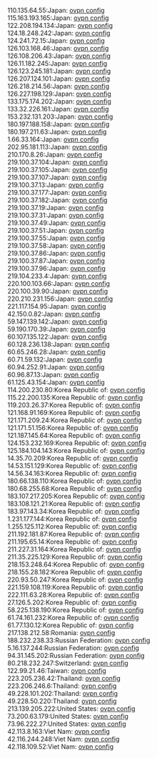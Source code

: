 110.135.64.55:Japan: [ovpn config](vpn/110_135_64_55.ovpn)  
115.163.193.165:Japan: [ovpn config](vpn/115_163_193_165.ovpn)  
122.208.194.134:Japan: [ovpn config](vpn/122_208_194_134.ovpn)  
124.18.248.242:Japan: [ovpn config](vpn/124_18_248_242.ovpn)  
124.241.72.15:Japan: [ovpn config](vpn/124_241_72_15.ovpn)  
126.103.168.46:Japan: [ovpn config](vpn/126_103_168_46.ovpn)  
126.108.206.43:Japan: [ovpn config](vpn/126_108_206_43.ovpn)  
126.11.182.245:Japan: [ovpn config](vpn/126_11_182_245.ovpn)  
126.123.245.181:Japan: [ovpn config](vpn/126_123_245_181.ovpn)  
126.207.124.101:Japan: [ovpn config](vpn/126_207_124_101.ovpn)  
126.218.214.56:Japan: [ovpn config](vpn/126_218_214_56.ovpn)  
126.227.198.129:Japan: [ovpn config](vpn/126_227_198_129.ovpn)  
133.175.174.202:Japan: [ovpn config](vpn/133_175_174_202.ovpn)  
133.32.226.161:Japan: [ovpn config](vpn/133_32_226_161.ovpn)  
153.232.131.203:Japan: [ovpn config](vpn/153_232_131_203.ovpn)  
180.197.188.158:Japan: [ovpn config](vpn/180_197_188_158.ovpn)  
180.197.211.63:Japan: [ovpn config](vpn/180_197_211_63.ovpn)  
1.66.33.164:Japan: [ovpn config](vpn/1_66_33_164.ovpn)  
202.95.181.113:Japan: [ovpn config](vpn/202_95_181_113.ovpn)  
210.170.8.26:Japan: [ovpn config](vpn/210_170_8_26.ovpn)  
219.100.37.104:Japan: [ovpn config](vpn/219_100_37_104.ovpn)  
219.100.37.105:Japan: [ovpn config](vpn/219_100_37_105.ovpn)  
219.100.37.107:Japan: [ovpn config](vpn/219_100_37_107.ovpn)  
219.100.37.13:Japan: [ovpn config](vpn/219_100_37_13.ovpn)  
219.100.37.177:Japan: [ovpn config](vpn/219_100_37_177.ovpn)  
219.100.37.182:Japan: [ovpn config](vpn/219_100_37_182.ovpn)  
219.100.37.19:Japan: [ovpn config](vpn/219_100_37_19.ovpn)  
219.100.37.31:Japan: [ovpn config](vpn/219_100_37_31.ovpn)  
219.100.37.49:Japan: [ovpn config](vpn/219_100_37_49.ovpn)  
219.100.37.51:Japan: [ovpn config](vpn/219_100_37_51.ovpn)  
219.100.37.55:Japan: [ovpn config](vpn/219_100_37_55.ovpn)  
219.100.37.58:Japan: [ovpn config](vpn/219_100_37_58.ovpn)  
219.100.37.86:Japan: [ovpn config](vpn/219_100_37_86.ovpn)  
219.100.37.87:Japan: [ovpn config](vpn/219_100_37_87.ovpn)  
219.100.37.96:Japan: [ovpn config](vpn/219_100_37_96.ovpn)  
219.104.233.4:Japan: [ovpn config](vpn/219_104_233_4.ovpn)  
220.100.103.66:Japan: [ovpn config](vpn/220_100_103_66.ovpn)  
220.100.39.90:Japan: [ovpn config](vpn/220_100_39_90.ovpn)  
220.210.231.156:Japan: [ovpn config](vpn/220_210_231_156.ovpn)  
221.117.154.95:Japan: [ovpn config](vpn/221_117_154_95.ovpn)  
42.150.0.82:Japan: [ovpn config](vpn/42_150_0_82.ovpn)  
59.147.139.142:Japan: [ovpn config](vpn/59_147_139_142.ovpn)  
59.190.170.39:Japan: [ovpn config](vpn/59_190_170_39.ovpn)  
60.107.135.122:Japan: [ovpn config](vpn/60_107_135_122.ovpn)  
60.128.236.138:Japan: [ovpn config](vpn/60_128_236_138.ovpn)  
60.65.246.28:Japan: [ovpn config](vpn/60_65_246_28.ovpn)  
60.71.59.132:Japan: [ovpn config](vpn/60_71_59_132.ovpn)  
60.94.252.91:Japan: [ovpn config](vpn/60_94_252_91.ovpn)  
60.96.87.13:Japan: [ovpn config](vpn/60_96_87_13.ovpn)  
61.125.43.154:Japan: [ovpn config](vpn/61_125_43_154.ovpn)  
114.200.230.80:Korea Republic of: [ovpn config](vpn/114_200_230_80.ovpn)  
115.22.200.135:Korea Republic of: [ovpn config](vpn/115_22_200_135.ovpn)  
119.203.26.37:Korea Republic of: [ovpn config](vpn/119_203_26_37.ovpn)  
121.168.91.169:Korea Republic of: [ovpn config](vpn/121_168_91_169.ovpn)  
121.171.209.24:Korea Republic of: [ovpn config](vpn/121_171_209_24.ovpn)  
121.171.51.156:Korea Republic of: [ovpn config](vpn/121_171_51_156.ovpn)  
121.187.145.64:Korea Republic of: [ovpn config](vpn/121_187_145_64.ovpn)  
124.153.232.169:Korea Republic of: [ovpn config](vpn/124_153_232_169.ovpn)  
125.184.104.143:Korea Republic of: [ovpn config](vpn/125_184_104_143.ovpn)  
14.35.70.209:Korea Republic of: [ovpn config](vpn/14_35_70_209.ovpn)  
14.53.151.129:Korea Republic of: [ovpn config](vpn/14_53_151_129.ovpn)  
14.56.34.163:Korea Republic of: [ovpn config](vpn/14_56_34_163.ovpn)  
180.66.138.110:Korea Republic of: [ovpn config](vpn/180_66_138_110.ovpn)  
180.68.255.68:Korea Republic of: [ovpn config](vpn/180_68_255_68.ovpn)  
183.107.217.205:Korea Republic of: [ovpn config](vpn/183_107_217_205.ovpn)  
183.108.121.21:Korea Republic of: [ovpn config](vpn/183_108_121_21.ovpn)  
183.97.143.34:Korea Republic of: [ovpn config](vpn/183_97_143_34.ovpn)  
1.231.177.144:Korea Republic of: [ovpn config](vpn/1_231_177_144.ovpn)  
1.255.125.112:Korea Republic of: [ovpn config](vpn/1_255_125_112.ovpn)  
211.192.181.87:Korea Republic of: [ovpn config](vpn/211_192_181_87.ovpn)  
211.195.65.14:Korea Republic of: [ovpn config](vpn/211_195_65_14.ovpn)  
211.227.31.164:Korea Republic of: [ovpn config](vpn/211_227_31_164.ovpn)  
211.35.225.129:Korea Republic of: [ovpn config](vpn/211_35_225_129.ovpn)  
218.153.248.64:Korea Republic of: [ovpn config](vpn/218_153_248_64.ovpn)  
218.155.28.182:Korea Republic of: [ovpn config](vpn/218_155_28_182.ovpn)  
220.93.50.247:Korea Republic of: [ovpn config](vpn/220_93_50_247.ovpn)  
221.159.108.119:Korea Republic of: [ovpn config](vpn/221_159_108_119.ovpn)  
222.111.63.28:Korea Republic of: [ovpn config](vpn/222_111_63_28.ovpn)  
27.126.5.202:Korea Republic of: [ovpn config](vpn/27_126_5_202.ovpn)  
58.225.138.190:Korea Republic of: [ovpn config](vpn/58_225_138_190.ovpn)  
61.74.161.232:Korea Republic of: [ovpn config](vpn/61_74_161_232.ovpn)  
61.77.130.12:Korea Republic of: [ovpn config](vpn/61_77_130_12.ovpn)  
217.138.212.58:Romania: [ovpn config](vpn/217_138_212_58.ovpn)  
188.232.238.33:Russian Federation: [ovpn config](vpn/188_232_238_33.ovpn)  
5.16.137.244:Russian Federation: [ovpn config](vpn/5_16_137_244.ovpn)  
94.31.145.202:Russian Federation: [ovpn config](vpn/94_31_145_202.ovpn)  
80.218.232.247:Switzerland: [ovpn config](vpn/80_218_232_247.ovpn)  
122.99.21.46:Taiwan: [ovpn config](vpn/122_99_21_46.ovpn)  
223.205.236.42:Thailand: [ovpn config](vpn/223_205_236_42.ovpn)  
223.206.246.6:Thailand: [ovpn config](vpn/223_206_246_6.ovpn)  
49.228.101.202:Thailand: [ovpn config](vpn/49_228_101_202.ovpn)  
49.228.50.220:Thailand: [ovpn config](vpn/49_228_50_220.ovpn)  
213.139.205.222:United States: [ovpn config](vpn/213_139_205_222.ovpn)  
73.200.63.179:United States: [ovpn config](vpn/73_200_63_179.ovpn)  
73.96.222.27:United States: [ovpn config](vpn/73_96_222_27.ovpn)  
42.113.8.163:Viet Nam: [ovpn config](vpn/42_113_8_163.ovpn)  
42.116.244.248:Viet Nam: [ovpn config](vpn/42_116_244_248.ovpn)  
42.118.109.52:Viet Nam: [ovpn config](vpn/42_118_109_52.ovpn)  
